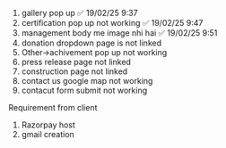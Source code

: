 1. gallery pop up ✅ 19/02/25 9:37
2. certification pop up not working  ✅ 19/02/25 9:47
3. management body me image nhi hai ✅ 19/02/25 9:51
4. donation dropdown page is not linked
5. Other->achivement pop up not working
6. press release page not linked
7. construction page not linked
6. contact us google map not working
8. contacut form submit not working

Requirement from client
1. Razorpay host
2. gmail creation